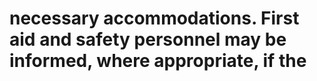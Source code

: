 # necessary accommodations. First aid and safety personnel may be informed, where appropriate, if the